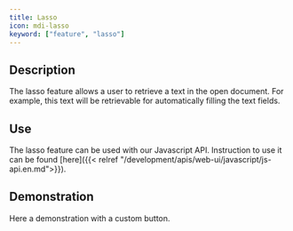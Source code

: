 ```yaml
---
title: Lasso
icon: mdi-lasso
keyword: ["feature", "lasso"]
---
```


## Description

The lasso feature allows a user to retrieve a text in the open document. For example, this text will be retrievable for automatically filling the text fields.

## Use

The lasso feature can be used with our Javascript API. Instruction to use it can be found [here]({{< relref "/development/apis/web-ui/javascript/js-api.en.md">}}).



## Demonstration

Here a demonstration with a custom button.

